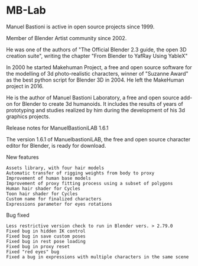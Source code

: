 # MB-Lab

Manuel Bastioni is active in open source projects since 1999.

Member of Blender Artist community since 2002.

He was one of the authors of "The Official Blender 2.3 guide, the open 3D creation suite", writing the chapter "From Blender to YafRay Using YableX"

In 2000 he started Makehuman Project, a free and open source software for the modelling of 3d photo-realistic characters, winner of "Suzanne Award" as the best python script for Blender 3D in 2004. He left the MakeHuman project in 2016.

He is the author of Manuel Bastioni Laboratory, a free and open source add-on for Blender to create 3d humanoids. It includes the results of years of prototyping and studies realized by him during the development of his 3d graphics projects.


Release notes for ManuelBastioniLAB 1.6.1

The version 1.6.1 of ManuelbastioniLAB, the free and open source character editor for Blender, is ready for download.

New features

    Assets library, with four hair models
    Automatic transfer of rigging weights from body to proxy
    Improvement of human base models
    Improvement of proxy fitting process using a subset of polygons
    Human hair shader for Cycles
    Toon hair shader for Cycles
    Custom name for finalized characters
    Expressions parameter for eyes rotations

Bug fixed

    Less restrictive version check to run in Blender vers. > 2.79.0
    Fixed bug in hidden IK control
    Fixed bug in save custom poses
    Fixed bug in rest pose loading
    Fixed bug in proxy reset
    Fixed "red eyes" bug
    Fixed a bug in expressions with multiple characters in the same scene

